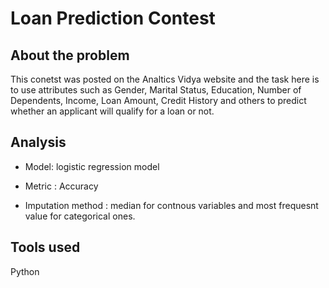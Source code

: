 # Loan Prediction Contest
## About the problem
This conetst was posted on the Analtics Vidya website and the task here is to use attributes such as Gender, Marital Status, Education, Number of Dependents, Income, Loan Amount, Credit History and others to predict whether an applicant will qualify for a loan or not.

## Analysis
+ Model: logistic regression model

+ Metric :  Accuracy

+ Imputation method : median for contnous variables and most frequesnt value for categorical ones.

## Tools used
Python
